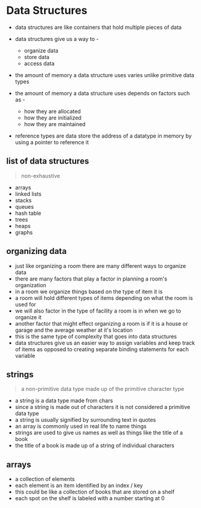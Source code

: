 # Data Structures  


- data structures are like containers that hold multiple pieces of data
- data structures give us a way to - 
     - organize data
     - store data
     - access data

- the amount of memory a data structure uses varies unlike primitive data types
- the amount of memory a data structure uses depends on factors such as - 
    - how they are allocated 
    - how they are initialized
    - how they are maintained 

- reference types are data store the address of a datatype in memory by using a pointer to reference it 

## list of data structures

> non-exhaustive

- arrays 
- linked lists 
- stacks
- queues 
- hash table
- trees
- heaps
- graphs

## organizing data

- just like organizing a room there are many different ways to organize data
- there are many factors that play a factor in planning a room's organization
- in a room we organize things based on the type of item it is 
- a room will hold different types of items depending on what the room is used for 
- we will also factor in the type of facility a room is in when we go to organize it 
- another factor that might effect organizing a room is if it is a house or garage and the average weather at it's location
- this is the same type of complexity that goes into data structures
- data structures give us an easier way to assign variables and keep track of items as opposed to creating separate binding statements for each variable


## strings

> a non-primitive data type made up of the primitive character type 

- a string is a data type made from chars
- since a string is made out of characters it is not considered a primitive data type
- a string is usually signified by surrounding text in quotes
- an array is commonly used in real life to name things 
- strings are used to give us names as well as things like the title of a book 
- the title of a book is made up of a string of individual characters

## arrays

- a collection of elements 
- each element is an item identified by an index / key
- this could be like a collection of books that are stored on a shelf
- each spot on the shelf is labeled with a number starting at 0
